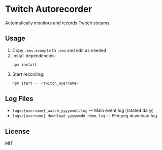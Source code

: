# Twitch Autorecorder

Automatically monitors and records Twitch streams.

## Usage

1. Copy `.env.example` to `.env` and edit as needed
2. Install dependencies:
   ```bash
   npm install
   ```
3. Start recording:
   ```bash
   npm start -- <twitch_username>
   ```

## Log Files

- `logs/{username}_watch_yyyymmdd.log` — Main event log (rotated daily)
- `logs/{username}_download_yyyymmdd_hhmm.log` — FFmpeg download log

## License

MIT
